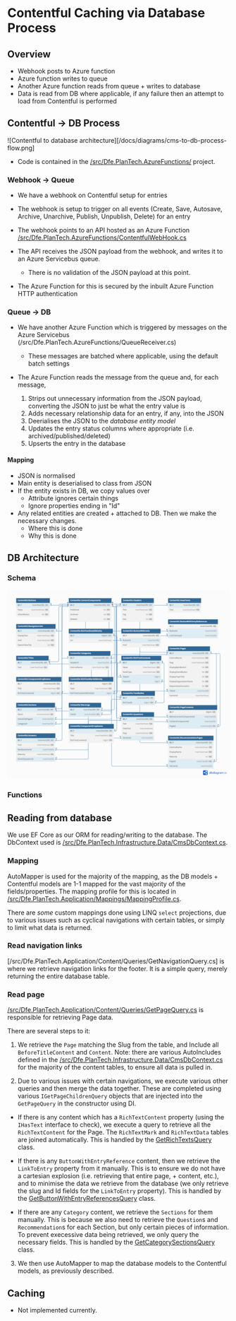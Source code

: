 #  Contentful Caching via Database Process

## Overview

- Webhook posts to Azure function
- Azure function writes to queue
- Another Azure function reads from queue + writes to database
- Data is read from DB where applicable, if any failure then an attempt to load from Contentful is performed

## Contentful -> DB Process

![Contentful to database architecture][/docs/diagrams/cms-to-db-process-flow.png]

- Code is contained in the [/src/Dfe.PlanTech.AzureFunctions/](/src/Dfe.PlanTech.AzureFunctions/) project.

### Webhook -> Queue

- We have a webhook on Contentful setup for entries
- The webhook is setup to trigger on all events (Create, Save, Autosave, Archive, Unarchive, Publish, Unpublish, Delete) for an entry
- The webhook points to an API hosted as an Azure Function [/src/Dfe.PlanTech.AzureFunctions/ContentfulWebHook.cs](/src/Dfe.PlanTech.AzureFunctions/ContentfulWebHook.cs)
- The API receives the JSON payload from the webhook, and writes it to an Azure Servicebus queue.
  - There is no validation of the JSON payload at this point.

- The Azure Function for this is secured by the inbuilt Azure Function HTTP authentication

### Queue -> DB

- We have another Azure Function which is triggered by messages on the Azure Servicebus (/src/Dfe.PlanTech.AzureFunctions/QueueReceiver.cs)
  - These messages are batched where applicable, using the default batch settings

- The Azure Function reads the message from the queue and, for each message,
  1. Strips out unnecessary information from the JSON payload, converting the JSON to just be what the entry value is
  2. Adds necessary relationship data for an entry, if any, into the JSON
  3. Deerialises the JSON to the _database entity model_
  4. Updates the entry status columns where appropriate (i.e. archived/published/deleted)
  5. Upserts the entry in the database

#### Mapping

- JSON is normalised
- Main entity is deserialised to class from JSON
- If the entity exists in DB, we copy values over
  - Attribute ignores certain things
  - Ignore properties ending in "Id"
- Any related entities are created + attached to DB. Then we make the necessary changes.
  - Where this is done
  - Why this is done

## DB Architecture

### Schema

![CMS DB Schema](/docs/diagrams/published/PTFYS%20CMS%20Schema.png)

### Functions

## Reading from database

We use EF Core as our ORM for reading/writing to the database. The DbContext used is [/src/Dfe.PlanTech.Infrastructure.Data/CmsDbContext.cs](/src/Dfe.PlanTech.Infrastructure.Data/CmsDbContext.cs).

### Mapping

AutoMapper is used for the majority of the mapping, as the DB models + Contentful models are 1-1 mapped for the vast majority of the fields/properties. The mapping profile for this is located in [/src/Dfe.PlanTech.Application/Mappings/MappingProfile.cs](/src/Dfe.PlanTech.Application/Mappings/MappingProfile.cs).

There are _some_ custom mappings done using LINQ `select` projections, due to various issues such as cyclical navigations with certain tables, or simply to limit what data is returned.

### Read navigation links

[/src/Dfe.PlanTech.Application/Content/Queries/GetNavigationQuery.cs] is where we retrieve navigation links for the footer. It is a simple query, merely returning the entire database table.

### Read page

[/src/Dfe.PlanTech.Application/Content/Queries/GetPageQuery.cs](/src/Dfe.PlanTech.Application/Content/Queries/GetPageQuery.cs) is responsible for retrieving Page data.

There are several steps to it:

1. We retrieve the `Page` matching the Slug from the table, and Include all `BeforeTitleContent` and `Content`. Note: there are various AutoIncludes defined in the [/src/Dfe.PlanTech.Infrastructure.Data/CmsDbContext.cs](/src/Dfe.PlanTech.Infrastructure.Data/CmsDbContext.cs) for the majority of the content tables, to ensure all data is pulled in.
  
2. Due to various issues with certain navigations, we execute various other queries and then merge the data together. These are completed using various `IGetPageChildrenQuery` objects that are injected into the `GetPageQuery` in the constructor using DI.

  -  If there is any content which has a `RichTextContent` property (using the `IHasText` interface to check), we execute a query to retrieve all the `RichTextContent` for the Page. The `RichTextMark` and `RichTextData` tables are joined automatically. This is handled by the [GetRichTextsQuery](/src/Dfe.PlanTech.Application/Content/Queries/GetRichTextsQuery.cs) class.
  
  - If there is any `ButtonWithEntryReference` content, then we retrieve the `LinkToEntry` property from it manually. This is to ensure we do not have a cartesian explosion (i.e. retrieving that entire page, + content, etc.), and to minimise the data we retrieve from the database (we only retrieve the slug and Id fields for the `LinkToEntry` property).  This is handled by the [GetButtonWithEntryReferencesQuery](/src/Dfe.PlanTech.Application/Content/Queries/GetButtonWithEntryReferencesQuery.cs) class.

  - If there are any `Category` content, we retrieve the `Sections` for them manually. This is because we also need to retrieve the `Question`s and `Recommendation`s for each Section, but only certain pieces of information. To prevent execessive data being retrieved, we only query the necessary fields. This is handled by the [GetCategorySectionsQuery](/src/Dfe.PlanTech.Application/Content/Queries/GetCategorySectionsQuery.cs) class.

3. We then use AutoMapper to map the database models to the Contentful models, as previously described.

## Caching

- Not implemented currently.